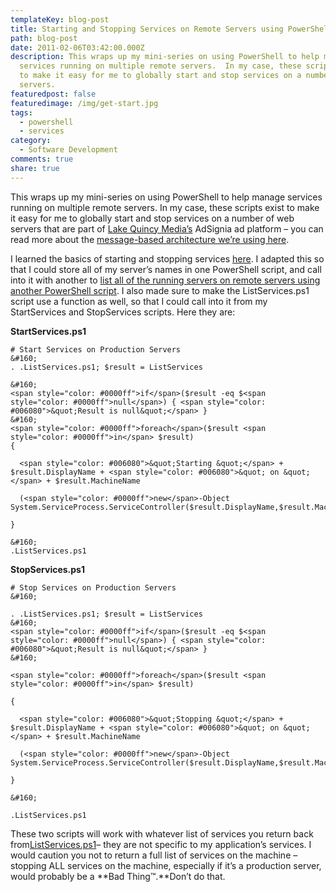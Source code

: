 ```yaml
---
templateKey: blog-post
title: Starting and Stopping Services on Remote Servers using PowerShell
path: blog-post
date: 2011-02-06T03:42:00.000Z
description: This wraps up my mini-series on using PowerShell to help manage
  services running on multiple remote servers.  In my case, these scripts exist
  to make it easy for me to globally start and stop services on a number of web
  servers.
featuredpost: false
featuredimage: /img/get-start.jpg
tags:
  - powershell
  - services
category:
  - Software Development
comments: true
share: true
---
```

This wraps up my mini-series on using PowerShell to help manage services running on multiple remote servers. In my case, these scripts exist to make it easy for me to globally start and stop services on a number of web servers that are part of [Lake Quincy Media’s](http://lakequincy.com/) AdSignia ad platform – you can read more about the [message-based architecture we’re using here](http://stevesmithblog.com/blog/message-based-architecture-goodness).

I learned the basics of starting and stopping services [here](http://thepowershellguy.com/blogs/posh/archive/2007/01/03/powershell-using-net-to-manage-remote-services.aspx). I adapted this so that I could store all of my server’s names in one PowerShell script, and call into it with another to [list all of the running servers on remote servers using another PowerShell script](http://stevesmithblog.com/blog/list-services-running-on-remote-servers). I also made sure to make the ListServices.ps1 script use a function as well, so that I could call into it from my StartServices and StopServices scripts. Here they are:

**StartServices.ps1**

```
# Start Services on Production Servers
&#160;
. .ListServices.ps1; $result = ListServices

&#160;
<span style="color: #0000ff">if</span>($result -eq $<span style="color: #0000ff">null</span>) { <span style="color: #006080">&quot;Result is null&quot;</span> }
&#160;
<span style="color: #0000ff">foreach</span>($result <span style="color: #0000ff">in</span> $result)
{

  <span style="color: #006080">&quot;Starting &quot;</span> + $result.DisplayName + <span style="color: #006080">&quot; on &quot;</span> + $result.MachineName

  (<span style="color: #0000ff">new</span>-Object System.ServiceProcess.ServiceController($result.DisplayName,$result.MachineName)).Start()

}

&#160;
.ListServices.ps1
```

**StopServices.ps1**

```
# Stop Services on Production Servers
&#160;

. .ListServices.ps1; $result = ListServices
&#160;
<span style="color: #0000ff">if</span>($result -eq $<span style="color: #0000ff">null</span>) { <span style="color: #006080">&quot;Result is null&quot;</span> }
&#160;

<span style="color: #0000ff">foreach</span>($result <span style="color: #0000ff">in</span> $result)

{

  <span style="color: #006080">&quot;Stopping &quot;</span> + $result.DisplayName + <span style="color: #006080">&quot; on &quot;</span> + $result.MachineName

  (<span style="color: #0000ff">new</span>-Object System.ServiceProcess.ServiceController($result.DisplayName,$result.MachineName)).Stop()

}

&#160;

.ListServices.ps1
```

These two scripts will work with whatever list of services you return back from[ListServices.ps1](http://stevesmithblog.com/blog/list-services-running-on-remote-servers)– they are not specific to my application’s services. I would caution you not to return a full list of services on the machine – stopping ALL services on the machine, especially if it’s a production server, would probably be a **Bad Thing™.**Don’t do that.